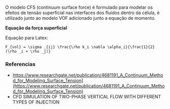 O modelo CFS (continuum surface force) é formulado para modelar os efeitos de tensão superficial nas interfaces dos fluidos dentro da célula, é utilizado junto ao modelo VOF adicionado junto a equação de momento.

**Equação da força superficial**

Equação para Latex:
```
F_{vol} = \sigma _{ij} \frac{\rho k_i \nabla \alpha_i}{\frac{1}{2}(\rho _i + \rho _j)}
```
### Referencias
- https://www.researchgate.net/publication/4681191_A_Continuum_Method_for_Modeling_Surface_Tension](https://www.researchgate.net/publication/4681191_A_Continuum_Method_for_Modeling_Surface_Tension)
- CFD SIMULATION OF TWO-PHASE VERTICAL FLOW WITH DIFFERENT TYPES OF INJECTION